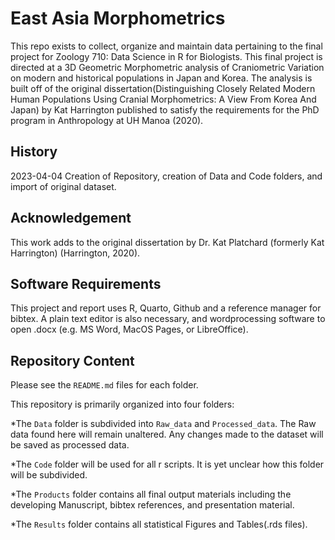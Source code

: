 # East Asia Morphometrics

This repo exists to collect, organize and maintain data pertaining to the final project for Zoology 710: Data Science in R for Biologists. This final project is directed at a 3D Geometric Morphometric analysis of Craniometric Variation on modern and historical populations in Japan and Korea. The analysis is built off of the original dissertation(Distinguishing Closely Related Modern Human Populations Using Cranial Morphometrics: A View From Korea And Japan) by Kat Harrington published to satisfy the requirements for the PhD program in Anthropology at UH Manoa (2020). 

## History

2023-04-04 Creation of Repository, creation of Data and Code folders, and import of original dataset. 

## Acknowledgement

This work adds to the original dissertation by Dr. Kat Platchard (formerly Kat Harrington) (Harrington, 2020).

## Software Requirements

This project and report uses R, Quarto, Github and a reference manager for bibtex. A plain text editor is also necessary, and wordprocessing software to open .docx (e.g. MS Word, MacOS Pages, or LibreOffice).

## Repository Content

Please see the `README.md` files for each folder. 

This repository is primarily organized into four folders:

*The `Data` folder is subdivided into `Raw_data` and `Processed_data`. The Raw data found here will remain unaltered. Any changes made to the dataset will be saved as processed data.

*The `Code` folder will be used for all r scripts. It is yet unclear how this folder will be subdivided.

*The `Products` folder contains all final output materials including the developing Manuscript, bibtex references, and presentation material. 

*The `Results` folder contains all statistical Figures and Tables(.rds files). 